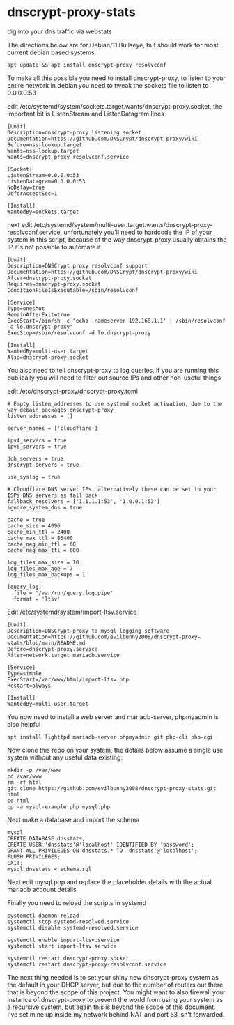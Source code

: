 # dnscrypt-proxy-stats
dig into your dns traffic via webstats

The directions below are for Debian/11 Bullseye, but should work for most current debian based systems.

```
apt update && apt install dnscrypt-proxy resolvconf
```

To make all this possible you need to install dnscrypt-proxy, to listen to your entire network in debian you need to tweak the sockets file to listen to 0.0.0.0:53

edit /etc/systemd/system/sockets.target.wants/dnscrypt-proxy.socket, the important bit is ListenStream and ListenDatagram lines
```
[Unit]
Description=dnscrypt-proxy listening socket
Documentation=https://github.com/DNSCrypt/dnscrypt-proxy/wiki
Before=nss-lookup.target
Wants=nss-lookup.target
Wants=dnscrypt-proxy-resolvconf.service

[Socket]
ListenStream=0.0.0.0:53
ListenDatagram=0.0.0.0:53
NoDelay=true
DeferAcceptSec=1

[Install]
WantedBy=sockets.target
```

next edit /etc/systemd/system/multi-user.target.wants/dnscrypt-proxy-resolvconf.service, unfortunately you'll need to hardcode the IP of your system in this script, because of the way dnscrypt-proxy usually obtains the IP it's not possible to automate it
```
[Unit]
Description=DNSCrypt proxy resolvconf support
Documentation=https://github.com/DNSCrypt/dnscrypt-proxy/wiki
After=dnscrypt-proxy.socket
Requires=dnscrypt-proxy.socket
ConditionFileIsExecutable=/sbin/resolvconf

[Service]
Type=oneshot
RemainAfterExit=true
ExecStart=/bin/sh -c "echo 'nameserver 192.168.1.1' | /sbin/resolvconf -a lo.dnscrypt-proxy"
ExecStop=/sbin/resolvconf -d lo.dnscrypt-proxy

[Install]
WantedBy=multi-user.target
Also=dnscrypt-proxy.socket
```

You also need to tell dnscrypt-proxy to log queries, if you are running this publically you will need to filter out source IPs and other non-useful things

edit /etc/dnscrypt-proxy/dnscrypt-proxy.toml

```
# Empty listen_addresses to use systemd socket activation, due to the way debain packages dnscrypt-proxy
listen_addresses = []

server_names = ['cloudflare']

ipv4_servers = true
ipv6_servers = true

doh_servers = true
dnscrypt_servers = true

use_syslog = true

# Cloudflare DNS server IPs, alternatively these can be set to your ISPs DNS servers as fall back
fallback_resolvers = ['1.1.1.1:53', '1.0.0.1:53']
ignore_system_dns = true

cache = true
cache_size = 4096
cache_min_ttl = 2400
cache_max_ttl = 86400
cache_neg_min_ttl = 60
cache_neg_max_ttl = 600

log_files_max_size = 10
log_files_max_age = 7
log_files_max_backups = 1

[query_log]
  file = '/var/run/query.log.pipe'
  format = 'ltsv'
```

Edit /etc/systemd/system/import-ltsv.service
```
[Unit]
Description=DNSCrypt-proxy to mysql logging software
Documentation=https://github.com/evilbunny2008/dnscrypt-proxy-stats/blob/main/README.md
Before=dnscrypt-proxy.service
After=network.target mariadb.service

[Service]
Type=simple
ExecStart=/var/www/html/import-ltsv.php
Restart=always

[Install]
WantedBy=multi-user.target
```

You now need to install a web server and mariadb-server, phpmyadmin is also helpful
```
apt install lighttpd mariadb-server phpmyadmin git php-cli php-cgi
```

Now clone this repo on your system, the details below assume a single use system without any useful data existing:
```
mkdir -p /var/www
cd /var/www
rm -rf html
git clone https://github.com/evilbunny2008/dnscrypt-proxy-stats.git html
cd html
cp -a mysql-example.php mysql.php
```

Next make a database and import the schema
```
mysql
CREATE DATABASE dnsstats;
CREATE USER 'dnsstats'@'localhost' IDENTIFIED BY 'password';
GRANT ALL PRIVILEGES ON dnsstats.* TO 'dnsstats'@'localhost';
FLUSH PRIVILEGES;
EXIT;
mysql dnsstats < schema.sql
```

Next edit mysql.php and replace the placeholder details with the actual mariadb account details

Finally you need to reload the scripts in systemd
```
systemctl daemon-reload
systemctl stop systemd-resolved.service
systemctl disable systemd-resolved.service

systemctl enable import-ltsv.service
systemctl start import-ltsv.service

systemctl restart dnscrypt-proxy.socket
systemctl restart dnscrypt-proxy-resolvconf.service
```

The next thing needed is to set your shiny new dnscrypt-proxy system as the default in your DHCP server, but due to the number of routers out there that is beyond the scope of this project. You might want to also firewall your instance of dnscrypt-proxy to prevent the world from using your system as a recursive system, but again this is beyond the scope of this document. I've set mine up inside my network behind NAT and port 53 isn't forwarded.
